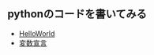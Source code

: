 ## pythonのコードを書いてみる

* [HelloWorld](helloWorld/helloWorld/helloWorld.py)
* [変数宣言](helloworld/variable/variable.py)

